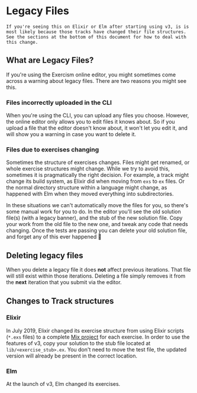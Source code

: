 # Legacy Files

```exercism/note
If you're seeing this on Elixir or Elm after starting using v3, is is most likely because those tracks have changed their file structures.
See the sections at the bottom of this document for how to deal with this change.
```

## What are Legacy Files?

If you're using the Exercism online editor, you might sometimes come across a warning about legacy files.
There are two reasons you might see this.

### Files incorrectly uploaded in the CLI

When you're using the CLI, you can upload any files you choose.
However, the online editor only allows you to edit files it knows about.
So if you upload a file that the editor doesn't know about, it won't let you edit it, and will show you a warning in case you want to delete it.

### Files due to exercises changing

Sometimes the structure of exercises changes.
Files might get renamed, or whole exercise structures might change.
While we try to avoid this, sometimes it is pragmatically the right decision.
For example, a track might change its build system, as Elixir did when moving from `exs` to `ex` files.
Or the normal directory structure within a language might change, as happened with Elm when they moved everything into subdirectories.

In these situations we can't automatically move the files for you, so there's some manual work for you to do.
In the editor you'll see the old solution file(s) (with a legacy banner), and the stub of the new solution file.
Copy your work from the old file to the new one, and tweak any code that needs changing.
Once the tests are passing you can delete your old solution file, and forget any of this ever happened 🙂

## Deleting legacy files

When you delete a legacy file it does **not** affect previous iterations.
That file will still exist within those iterations.
Deleting a file simply removes it from the **next** iteration that you submit via the editor.

## Changes to Track structures

### Elixir

In July 2019, Elixir changed its exercise structure from using Elixir scripts (`*.exs` files) to a complete [Mix project](https://elixir-lang.org/getting-started/mix-otp/introduction-to-mix.html) for each exercise.
In order to use the features of v3, copy your solution to the stub file located at `lib/<exercise_stub>.ex`.
You don't need to move the test file, the updated version will already be present in the correct location.

### Elm

At the launch of v3, Elm changed its exercises.
